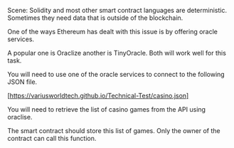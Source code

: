 Scene: Solidity and most other smart contract languages are deterministic. Sometimes they need data that is outside of the blockchain.

One of the ways Ethereum has dealt with this issue is by offering oracle services. 

A popular one is Oraclize another is TinyOracle. Both will work well for this task.



You will need to use one of the oracle services to connect to the following JSON file.

[https://variusworldtech.github.io/Technical-Test/casino.json]

You will need to retrieve the list of casino games from the API using oraclise.

The smart contract should store this list of games.
Only the owner of the contract can call this function.

